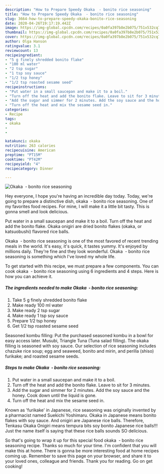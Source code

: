 ```yaml
---
description: "How to Prepare Speedy Okaka  - bonito rice seasoning"
title: "How to Prepare Speedy Okaka  - bonito rice seasoning"
slug: 3664-how-to-prepare-speedy-okaka-bonito-rice-seasoning
date: 2020-04-26T19:17:19.442Z
image: https://img-global.cpcdn.com/recipes/0a0fa397b8e2b075/751x532cq70/okaka-bonito-rice-seasoning-recipe-main-photo.jpg
thumbnail: https://img-global.cpcdn.com/recipes/0a0fa397b8e2b075/751x532cq70/okaka-bonito-rice-seasoning-recipe-main-photo.jpg
cover: https://img-global.cpcdn.com/recipes/0a0fa397b8e2b075/751x532cq70/okaka-bonito-rice-seasoning-recipe-main-photo.jpg
author: Olga Hanson
ratingvalue: 3.1
reviewcount: 13
recipeingredient:
- "5 g finely shredded bonito flake"
- "100 ml water"
- "2 tsp sugar"
- "1 tsp soy sauce"
- "1/2 tsp honey"
- "1/2 tsp roasted sesame seed"
recipeinstructions:
- "Put water in a small saucepan and make it to a boil."
- "Turn off the heat and add the bonito flake. Leave to sit for 3 minutes."
- "Add the sugar and simmer for 2 minutes. Add the soy sauce and the honey. Cook down until the liquid is gone."
- "Turn off the heat and mix the sesame seed in."
categories:
- Recipe
tags:
- okaka
- 
- 

katakunci: okaka   
nutrition: 263 calories
recipecuisine: American
preptime: "PT15M"
cooktime: "PT42M"
recipeyield: "4"
recipecategory: Dinner

---
```



![Okaka  - bonito rice seasoning](https://img-global.cpcdn.com/recipes/0a0fa397b8e2b075/751x532cq70/okaka-bonito-rice-seasoning-recipe-main-photo.jpg)

Hey everyone, I hope you're having an incredible day today. Today, we're going to prepare a distinctive dish, okaka  - bonito rice seasoning. One of my favorites food recipes. For mine, I will make it a little bit tasty. This is gonna smell and look delicious.

Put water in a small saucepan and make it to a boil. Turn off the heat and add the bonito flake. Okaka onigiri are dried bonito flakes (okaka, or katsuobushi) flavored rice balls.

Okaka  - bonito rice seasoning is one of the most favored of recent trending meals in the world. It's easy, it's quick, it tastes yummy. It's enjoyed by millions daily. They're fine and they look wonderful. Okaka  - bonito rice seasoning is something which I've loved my whole life.


To get started with this recipe, we must prepare a few components. You can cook okaka  - bonito rice seasoning using 6 ingredients and 4 steps. Here is how you can achieve it.

<!--inarticleads1-->

##### The ingredients needed to make Okaka  - bonito rice seasoning:

1. Take 5 g finely shredded bonito flake
1. Make ready 100 ml water
1. Make ready 2 tsp sugar
1. Make ready 1 tsp soy sauce
1. Prepare 1/2 tsp honey
1. Get 1/2 tsp roasted sesame seed


Seasoned kombu filling: Put the purchased seasoned kombu in a bowl for easy access later. Musubi, Triangle Tuna (Tuna salad filling). The okaka filling is seasoned with soy sauce. Our selection of rice seasoning includes chazuke rice soup; egg and seaweed, bonito and mirin, and perilla (shiso) furikake; and roasted sesame seeds. 

<!--inarticleads2-->

##### Steps to make Okaka  - bonito rice seasoning:

1. Put water in a small saucepan and make it to a boil.
1. Turn off the heat and add the bonito flake. Leave to sit for 3 minutes.
1. Add the sugar and simmer for 2 minutes. Add the soy sauce and the honey. Cook down until the liquid is gone.
1. Turn off the heat and mix the sesame seed in.


Known as &#39;furikake&#39; in Japanese, rice seasoning was originally invented by a pharmacist named Suekichi Yoshimaru. Okaka in Japanese means bonito flakes with soy sauce. And onigiri are Japanese rice balls. Therefore, Tenkasu Okaka Onigiri means tempura bits soy bonito Japanese rice balls!!! Just the name itself is saying that these rice balls sounds SO delicious. 

So that's going to wrap it up for this special food okaka  - bonito rice seasoning recipe. Thanks so much for your time. I'm confident that you will make this at home. There is gonna be more interesting food at home recipes coming up. Remember to save this page on your browser, and share it to your loved ones, colleague and friends. Thank you for reading. Go on get cooking!
